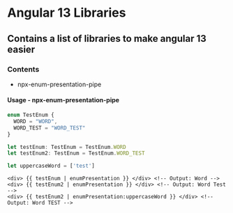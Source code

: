 # Angular 13 Libraries

## Contains a list of libraries to make angular 13 easier

### Contents
- npx-enum-presentation-pipe

#### Usage - npx-enum-presentation-pipe

```typescript
enum TestEnum {
  WORD = "WORD",
  WORD_TEST = "WORD_TEST"
}

let testEnum: TestEnum = TestEnum.WORD
let testEnum2: TestEnum = TestEnum.WORD_TEST

let uppercaseWord = ['test']
```

```angular2html
<div> {{ testEnum | enumPresentation }} </div> <!-- Output: Word -->
<div> {{ testEnum2 | enumPresentation }} </div> <!-- Output: Word Test -->
<div> {{ testEnum2 | enumPresentation:uppercaseWord }} </div> <!-- Output: Word TEST --> 
```

